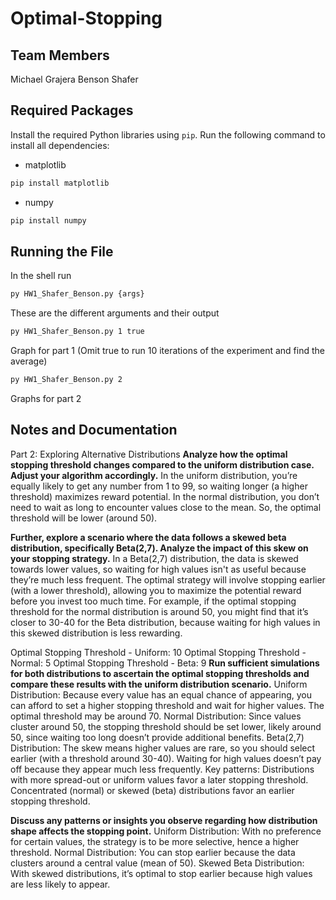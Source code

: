 # Optimal-Stopping

## Team Members
Michael Grajera
Benson Shafer

## Required Packages

Install the required Python libraries using `pip`. Run the following command to install all dependencies:

* matplotlib
```bash
pip install matplotlib
```
* numpy
```bash
pip install numpy
```

## Running the File

In the shell run
```bash
py HW1_Shafer_Benson.py {args}
```

These are the different arguments and their output

```bash
py HW1_Shafer_Benson.py 1 true
```
Graph for part 1 (Omit true to run 10 iterations of the experiment and find the average)

```bash
py HW1_Shafer_Benson.py 2
```
Graphs for part 2


## Notes and Documentation
Part 2: Exploring Alternative Distributions
**Analyze how the optimal stopping threshold changes compared to the uniform distribution case. Adjust your algorithm accordingly.**
In the uniform distribution, you’re equally likely to get any number from 1 to 99, so waiting longer (a higher threshold) maximizes reward potential.
In the normal distribution, you don’t need to wait as long to encounter values close to the mean. So, the optimal threshold will be lower (around 50).
 

**Further, explore a scenario where the data follows a skewed beta distribution, specifically Beta(2,7). Analyze the impact of this skew on your stopping strategy.**
In a Beta(2,7) distribution, the data is skewed towards lower values, so waiting for high values isn't as useful because they’re much less frequent. The optimal strategy will involve stopping earlier (with a lower threshold), allowing you to maximize the potential reward before you invest too much time.
For example, if the optimal stopping threshold for the normal distribution is around 50, you might find that it’s closer to 30-40 for the Beta distribution, because waiting for high values in this skewed distribution is less rewarding.
 
Optimal Stopping Threshold - Uniform: 10
Optimal Stopping Threshold - Normal: 5
Optimal Stopping Threshold - Beta: 9
**Run sufficient simulations for both distributions to ascertain the optimal stopping thresholds and compare these results with the uniform distribution scenario.**
Uniform Distribution: Because every value has an equal chance of appearing, you can afford to set a higher stopping threshold and wait for higher values. The optimal threshold may be around 70.
Normal Distribution: Since values cluster around 50, the stopping threshold should be set lower, likely around 50, since waiting too long doesn’t provide additional benefits.
Beta(2,7) Distribution: The skew means higher values are rare, so you should select earlier (with a threshold around 30-40). Waiting for high values doesn’t pay off because they appear much less frequently.
Key patterns:
Distributions with more spread-out or uniform values favor a later stopping threshold.
Concentrated (normal) or skewed (beta) distributions favor an earlier stopping threshold.
 

**Discuss any patterns or insights you observe regarding how distribution shape affects the stopping point.**
Uniform Distribution: With no preference for certain values, the strategy is to be more selective, hence a higher threshold.
Normal Distribution: You can stop earlier because the data clusters around a central value (mean of 50).
Skewed Beta Distribution: With skewed distributions, it’s optimal to stop earlier because high values are less likely to appear.